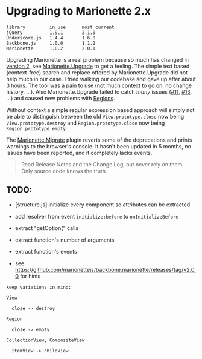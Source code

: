 # Upgrading to Marionette 2.x



```
library         in use      most current
jQuery          1.9.1       2.1.0
Underscore.js   1.4.4       1.6.0
Backbone.js     1.0.0       1.1.2
Marionette      1.0.2       2.0.1
```

Upgrading Marionette is a real problem because so much has changed in [version 2](https://github.com/marionettejs/backbone.marionette/releases/tag/v2.0.0), see [Marionette.Upgrade](https://github.com/marionettejs/Marionette.Upgrade) to get a feeling. The simple text based (context-free) search and replace offered by Marionette.Upgrade did not help much in our case. I tried walking our codebase and gave up after about 3 hours. The tool was a pain to use (not much context to go on, no change history, …). Also Marionette.Upgrade failed to catch *many* issues ([#11](https://github.com/marionettejs/Marionette.Upgrade/issues/11), [#13](https://github.com/marionettejs/Marionette.Upgrade/issues/13), …) and caused new problems with [Regions](https://github.com/marionettejs/Marionette.Upgrade/issues/8). 

Without context a simple regular expression based approach will simply not be able to distinguish between the old `View.prototype.close` now being `View.prototype.destroy` and `Region.prototype.close` now being `Region.prototype.empty`

The [Marionette.Migrate](https://github.com/ccamarat/Marionette.Migrate) plugin reverts some of the deprecations and prints warnings to the browser's console. It hasn't been updated in 5 months, no issues have been reported, and it completely lacks events.

> Read Release Notes and the Change Log, but never rely on them. Only source code knows the truth.


## TODO: ##

* [structure.js] initialize every component so attributes can be extracted
* add resolver from event `initialize:before` to `onInitializeBefore`

* extract "getOption(" calls

* extract function's number of arguments
* extract function's events

* see https://github.com/marionettejs/backbone.marionette/releases/tag/v2.0.0 for hints

```
keep variations in mind:

View

  close -> destroy
  
Region

  close -> empty

CollectionView, CompositeView

  itemView -> childView


```
